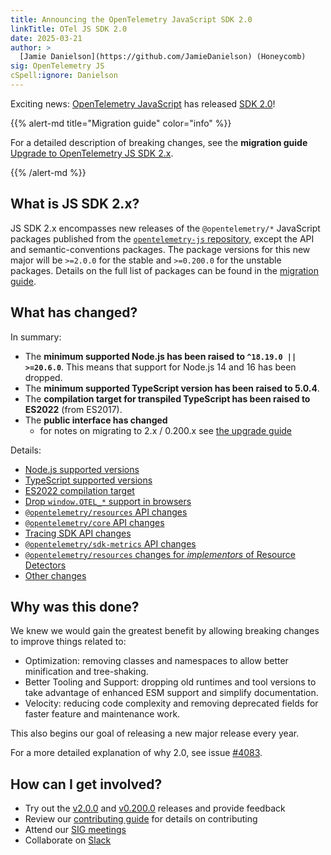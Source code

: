 ```yaml
---
title: Announcing the OpenTelemetry JavaScript SDK 2.0
linkTitle: OTel JS SDK 2.0
date: 2025-03-21
author: >
  [Jamie Danielson](https://github.com/JamieDanielson) (Honeycomb)
sig: OpenTelemetry JS
cSpell:ignore: Danielson
---
```


Exciting news: [OpenTelemetry JavaScript](/docs/languages/js/) has released
[SDK 2.0](https://github.com/open-telemetry/opentelemetry-js/releases/tag/v2.0.0)!

{{% alert-md title="Migration guide" color="info" %}}

For a detailed description of breaking changes, see the **migration guide**
[Upgrade to OpenTelemetry JS SDK 2.x][migration guide].

[migration guide]:
  https://github.com/open-telemetry/opentelemetry-js/blob/main/doc/upgrade-to-2.x.md

{{% /alert-md %}}

## What is JS SDK 2.x?

JS SDK 2.x encompasses new releases of the `@opentelemetry/*` JavaScript
packages published from the
[`opentelemetry-js` repository](https://github.com/open-telemetry/opentelemetry-js),
except the API and semantic-conventions packages. The package versions for this
new major will be `>=2.0.0` for the stable and `>=0.200.0` for the unstable
packages. Details on the full list of packages can be found in the [migration
guide][].

## What has changed?

In summary:

- The **minimum supported Node.js has been raised to `^18.19.0 || >=20.6.0`**.
  This means that support for Node.js 14 and 16 has been dropped.
- The **minimum supported TypeScript version has been raised to 5.0.4**.
- The **compilation target for transpiled TypeScript has been raised to ES2022**
  (from ES2017).
- The **public interface has changed**
  - for notes on migrating to 2.x / 0.200.x see
    [the upgrade guide](https://github.com/open-telemetry/opentelemetry-js/tree/main/doc/upgrade-to-2.x.md)

Details:

- [Node.js supported versions](https://github.com/open-telemetry/opentelemetry-js/blob/main/doc/upgrade-to-2.x.md#-nodejs-supported-versions)
- [TypeScript supported versions](https://github.com/open-telemetry/opentelemetry-js/blob/main/doc/upgrade-to-2.x.md#-typescript-supported-versions)
- [ES2022 compilation target](https://github.com/open-telemetry/opentelemetry-js/blob/main/doc/upgrade-to-2.x.md#-es2022-compilation-target)
- [Drop `window.OTEL_*` support in browsers](https://github.com/open-telemetry/opentelemetry-js/blob/main/doc/upgrade-to-2.x.md#-drop-windowotel_-support-in-browsers)
- [`@opentelemetry/resources` API changes](https://github.com/open-telemetry/opentelemetry-js/blob/main/doc/upgrade-to-2.x.md#-opentelemetryresources-api-changes)
- [`@opentelemetry/core` API changes](https://github.com/open-telemetry/opentelemetry-js/blob/main/doc/upgrade-to-2.x.md#-opentelemetrycore-api-changes)
- [Tracing SDK API changes](https://github.com/open-telemetry/opentelemetry-js/blob/main/doc/upgrade-to-2.x.md#-tracing-sdk-api-changes)
- [`@opentelemetry/sdk-metrics` API changes](https://github.com/open-telemetry/opentelemetry-js/blob/main/doc/upgrade-to-2.x.md#-opentelemetrysdk-metrics-api-changes)
- [`@opentelemetry/resources` changes for _implementors_ of Resource Detectors](https://github.com/open-telemetry/opentelemetry-js/blob/main/doc/upgrade-to-2.x.md#-opentelemetryresources-changes-for-implementors-of-resource-detectors)
- [Other changes](https://github.com/open-telemetry/opentelemetry-js/blob/main/doc/upgrade-to-2.x.md#-other-changes)

## Why was this done?

We knew we would gain the greatest benefit by allowing breaking changes to
improve things related to:

- Optimization: removing classes and namespaces to allow better minification and
  tree-shaking.
- Better Tooling and Support: dropping old runtimes and tool versions to take
  advantage of enhanced ESM support and simplify documentation.
- Velocity: reducing code complexity and removing deprecated fields for faster
  feature and maintenance work.

This also begins our goal of releasing a new major release every year.

For a more detailed explanation of why 2.0, see issue [#4083].

[#4083]: https://github.com/open-telemetry/opentelemetry-js/issues/4083

## How can I get involved?

- Try out the
  [v2.0.0](https://github.com/open-telemetry/opentelemetry-js/releases/tag/v2.0.0)
  and
  [v0.200.0](https://github.com/open-telemetry/opentelemetry-js/releases/tag/experimental%2Fv0.200.0)
  releases and provide feedback
- Review our
  [contributing guide](https://github.com/open-telemetry/opentelemetry-js/blob/main/CONTRIBUTING.md)
  for details on contributing
- Attend our
  [SIG meetings](https://groups.google.com/a/opentelemetry.io/g/calendar-js)
- Collaborate on [Slack](https://cloud-native.slack.com/archives/C01NL1GRPQR)
